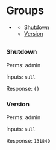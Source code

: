 # Groups
* [](#)
  * [Shutdown](#Shutdown)
  * [Version](#Version)
## 


### Shutdown


Perms: admin

Inputs: `null`

Response: `{}`

### Version


Perms: admin

Inputs: `null`

Response: `131840`

